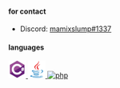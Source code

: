<h4 align="left">for contact</h4>

 - Discord: [mamixslump#1337](https://discord.com/users/222442639365111808)

<h4 align="left">languages</h4>
<p align="left">
<a href="https://docs.microsoft.com/tr-tr/dotnet/csharp/" target="_blank"> <img src="https://raw.githubusercontent.com/devicons/devicon/master/icons/csharp/csharp-original.svg" alt="csharp" width="35" height="35"/> </a>
<a href="https://www.java.com" target="_blank"> <img src="https://raw.githubusercontent.com/devicons/devicon/master/icons/java/java-original.svg" alt="java" width="35" height="35"/> </a>
<a href="https://www.php.net" target="_blank"> <img src="https://raw.githubusercontent.com/jmnote/z-icons/master/svg/php.svg" alt="php" width="35" height="35"/> </a>


